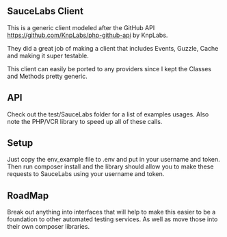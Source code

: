 ## SauceLabs Client

This is a generic client modeled after the GitHub API https://github.com/KnpLabs/php-github-api by KnpLabs.

They did a great job of making a client that includes Events, Guzzle, Cache and making it super testable.

This client can easily be ported to any providers since I kept the Classes and Methods pretty generic.

## API

Check out the test/SauceLabs folder for a list of examples usages. Also note the PHP/VCR library to speed up all
of these calls.

## Setup

Just copy the env_example file to .env and put in your username and token. Then run composer install
and the library should allow you to make these requests to SauceLabs using your username and token.

## RoadMap

Break out anything into interfaces that will help to make this easier to be a foundation to other
automated testing services. As well as move those into their own composer libraries.


